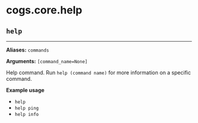 # cogs.core.help

## `help`

---------

**Aliases:** `commands`

**Arguments:** `[command_name=None]`

Help command. Run `help (command name)` for more information on a specific command.

**Example usage**

* `help`
* `help ping`
* `help info`